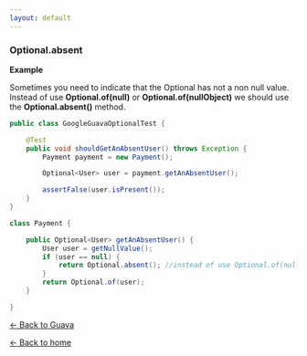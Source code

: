 ```yaml
---
layout: default
---
```


### Optional.absent

**Example**

Sometimes you need to indicate that the Optional has not a non null value. Instead of use **Optional.of(null)** or **Optional.of(nullObject)** we should use the **Optional.absent()** method.

```java
public class GoogleGuavaOptionalTest {

	@Test
	public void shouldGetAnAbsentUser() throws Exception {
		Payment payment = new Payment();

		Optional<User> user = payment.getAnAbsentUser();

		assertFalse(user.isPresent());
	}
}

class Payment {

	public Optional<User> getAnAbsentUser() {
		User user = getNullValue();
		if (user == null) {
			return Optional.absent(); //instead of use Optional.of(null)
		}
		return Optional.of(user);
	}

}
```

[<- Back to Guava](../../google-guava)

[<- Back to home](/)
